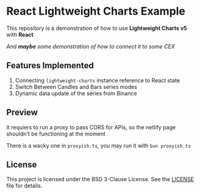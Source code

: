 # React Lightweight Charts Example

This repository is a demonstration of how to use **Lightweight Charts v5** with **React**

_And **maybe** some demonstration of how to connect it to some CEX_

## Features Implemented

1. Connecting `lightweight-charts` instance reference to React state
2. Switch Between Candles and Bars series modes
3. Dynamic data update of the series from Binance

## Preview

It requiers to run a proxy to pass CORS for APIs, so the netlify page shouldn't be functioning at the moment

There is a wacky one in `proxyish.ts`, you may run it with `bun proxyish.ts`

## License

This project is licensed under the BSD 3-Clause License. See the [LICENSE](LICENSE) file for details.
